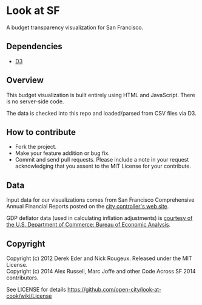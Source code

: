 Look at SF
=====================================

A budget transparency visualization for San Francisco.

Dependencies
------------

- [D3](http://d3js.org/)

Overview
--------

This budget visualization is built entirely using HTML and JavaScript. There is no server-side code.

The data is checked into this repo and loaded/parsed from CSV files via D3.

How to contribute
-----------------------------

* Fork the project.
* Make your feature addition or bug fix.
* Commit and send pull requests. Please include a note in your request acknowledging that you assent to the MIT License for your contribute.

Data
----

Input data for our visualizations comes from San Francisco Comprehensive Annual
Financial Reports posted on the [city controller's web site](http://sfcontroller.org/index.aspx?page=118).

GDP deflator data (used in calculating inflation adjustments) is [courtesy of the U.S. Department of Commerce: Bureau of Economic Analysis](http://research.stlouisfed.org/fred2/data/GDPDEF.txt).

Copyright
---------

Copyright (c) 2012 Derek Eder and Nick Rougeux. Released under the MIT License. <br>
Copyright (c) 2014 Alex Russell, Marc Joffe and other Code Across SF 2014 contributors.

See LICENSE for details https://github.com/open-city/look-at-cook/wiki/License
